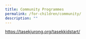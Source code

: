 ```yaml
---
title: Community Programmes
permalink: /for-children/community/
description: ""
---
```

https://tasekjurong.org/tasekkidstart/